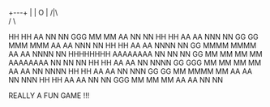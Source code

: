   +---+
  |   |
  O   |
 /|\  
 / \   
      
HH    HH     AA     NN    NN     GGG    MM          MM     AA     NN    NN
HH    HH   AA  AA   NNN   NN   GG   GG  MMM        MMM   AA  AA   NNN   NN
HH    HH  AA    AA  NNNN  NN  GG        MMMM      MMMM  AA    AA  NNNN  NN
HHHHHHHH  AAAAAAAA  NN NN NN  GG        MM MM    MM MM  AAAAAAAA  NN NN NN
HH    HH  AA    AA  NN  NNNN  GG   GGG  MM  MM  MM  MM  AA    AA  NN  NNNN
HH    HH  AA    AA  NN   NNN   GG   GG  MM   MMMM   MM  AA    AA  NN   NNN
HH    HH  AA    AA  NN    NN     GGG    MM    MM    MM  AA    AA  NN    NN


REALLY
A  FUN GAME !!!
